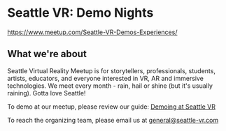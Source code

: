 # Seattle VR: Demo Nights

https://www.meetup.com/Seattle-VR-Demos-Experiences/

## What we're about

Seattle Virtual Reality Meetup is for storytellers, professionals, students, artists, educators, and everyone interested in VR, AR and immersive technologies. We meet every month - rain, hail or shine (but it's usually raining). Gotta love Seattle!

To demo at our meetup, please review our guide: [Demoing at Seattle VR](./demoing.md)

To reach the organizing team, please email us at general@seattle-vr.com